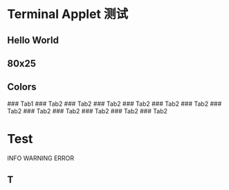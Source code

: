 # Terminal Applet 测试
<!-- date: 2025/01/25 -->
<!-- tag: terminal-applet, test -->
<!-- desc: test1 -->

## Hello World

<terminal-applet title="Hello World" rows="3" src="applets/2025-01-25-0/0.js" id="hello-world"></terminal-applet>

## 80x25

<terminal-applet title="80x25" src="applets/2025-01-25-0/1.js" id="80x25"></terminal-applet>

## Colors

<terminal-applet title="Colors" rows="3" src="applets/2025-01-25-0/2.js" id="colors"></terminal-applet>

<tab-div prefix="Tab" default="1">
<tab-div-page name="Tab1">
### Tab1
</tab-div-page>
<tab-div-page name="Tab2">
### Tab2
### Tab2
### Tab2
### Tab2
### Tab2
### Tab2
### Tab2
### Tab2
### Tab2
### Tab2
### Tab2
### Tab2

</tab-div-page>
</tab-div>

# Test

<info-notice>INFO</info-notice>
<warning-notice>WARNING</warning-notice>
<error-notice>ERROR</error-notice>

## T
